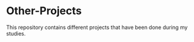 # Other-Projects
This repository contains different projects that have been done during my studies.
